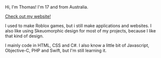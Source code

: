Hi, I'm Thomas!
I'm 17 and from Australia.

[Check out my website!](https://thomasluigi07.com/)

I used to make Roblox games, but i still make applications and websites. I also like using Skeuomorphic design for most of my projects, because I like that kind of design.

I mainly code in HTML, CSS and C#. I also know a little bit of Javascript, Objective-C, PHP and Swift, but I'm still learning it.

